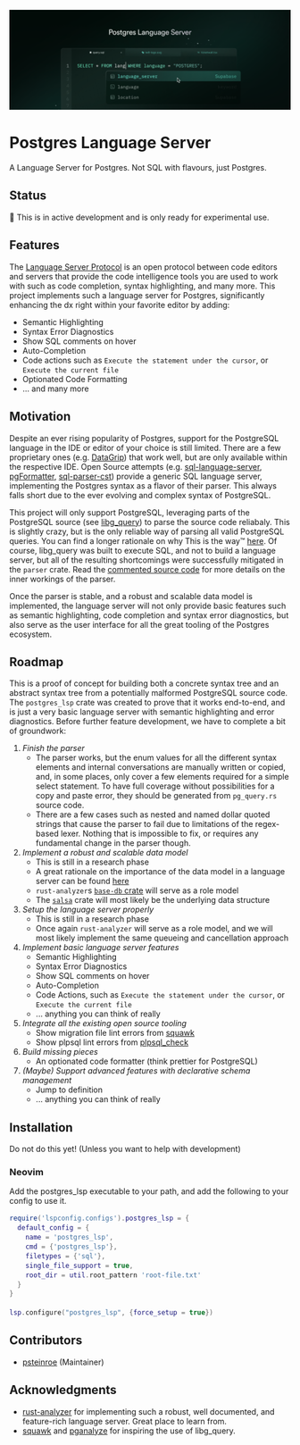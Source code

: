 ![Postgres Language Server](/docs/images/pls-github.png)

# Postgres Language Server

A Language Server for Postgres. Not SQL with flavours, just Postgres.

## Status

🚧 This is in active development and is only ready for experimental use.

## Features

The [Language Server Protocol](https://microsoft.github.io/language-server-protocol/) is an open protocol between code editors and servers that provide the code intelligence tools you are used to work with such as code completion, syntax highlighting, and many more. This project implements such a language server for Postgres, significantly enhancing the dx right within your favorite editor by adding:

- Semantic Highlighting
- Syntax Error Diagnostics
- Show SQL comments on hover
- Auto-Completion
- Code actions such as `Execute the statement under the cursor`, or `Execute the current file`
- Optionated Code Formatting
- ... and many more

## Motivation

Despite an ever rising popularity of Postgres, support for the PostgreSQL language in the IDE or editor of your choice is still limited. There are a few proprietary ones (e.g. [DataGrip](https://www.jetbrains.com/datagrip/)) that work well, but are only available within the respective IDE. Open Source attempts (e.g. [sql-language-server](https://github.com/joe-re/sql-language-server), [pgFormatter](https://github.com/darold/pgFormatter/tree/master), [sql-parser-cst](https://github.com/nene/sql-parser-cst)) provide a generic SQL language server, implementing the Postgres syntax as a flavor of their parser. This always falls short due to the ever evolving and complex syntax of PostgreSQL.

This project will only support PostgreSQL, leveraging parts of the PostgreSQL source (see [libg_query](https://github.com/pganalyze/libpg_query)) to parse the source code reliabaly. This is slightly crazy, but is the only reliable way of parsing all valid PostgreSQL queries. You can find a longer rationale on why This is the way™ [here](https://pganalyze.com/blog/parse-postgresql-queries-in-ruby). Of course, libg_query was built to execute SQL, and not to build a language server, but all of the resulting shortcomings were successfully mitigated in the `parser` crate. Read the [commented source code](./crates/parser/src/lib.rs) for more details on the inner workings of the parser.

Once the parser is stable, and a robust and scalable data model is implemented, the language server will not only provide basic features such as semantic highlighting, code completion and syntax error diagnostics, but also serve as the user interface for all the great tooling of the Postgres ecosystem.

## Roadmap

This is a proof of concept for building both a concrete syntax tree and an abstract syntax tree from a potentially malformed PostgreSQL source code. The `postgres_lsp` crate was created to prove that it works end-to-end, and is just a very basic language server with semantic highlighting and error diagnostics. Before further feature development, we have to complete a bit of groundwork:

1. _Finish the parser_
   - The parser works, but the enum values for all the different syntax elements and internal conversations are manually written or copied, and, in some places, only cover a few elements required for a simple select statement. To have full coverage without possibilities for a copy and paste error, they should be generated from `pg_query.rs` source code.
   - There are a few cases such as nested and named dollar quoted strings that cause the parser to fail due to limitations of the regex-based lexer. Nothing that is impossible to fix, or requires any fundamental change in the parser though.
2. _Implement a robust and scalable data model_
   - This is still in a research phase
   - A great rationale on the importance of the data model in a language server can be found [here](https://matklad.github.io/2023/05/06/zig-language-server-and-cancellation.html)
   - `rust-analyzer`s [`base-db` crate](https://github.com/rust-lang/rust-analyzer/tree/master/crates/base-db) will serve as a role model
   - The [`salsa`](https://github.com/salsa-rs/salsa) crate will most likely be the underlying data structure
3. _Setup the language server properly_
   - This is still in a research phase
   - Once again `rust-analyzer` will serve as a role model, and we will most likely implement the same queueing and cancellation approach
4. _Implement basic language server features_
   - Semantic Highlighting
   - Syntax Error Diagnostics
   - Show SQL comments on hover
   - Auto-Completion
   - Code Actions, such as `Execute the statement under the cursor`, or `Execute the current file`
   - ... anything you can think of really
5. _Integrate all the existing open source tooling_
   - Show migration file lint errors from [squawk](https://github.com/sbdchd/squawk)
   - Show plpsql lint errors from [plpsql_check](https://github.com/okbob/plpgsql_check)
6. _Build missing pieces_
   - An optionated code formatter (think prettier for PostgreSQL)
7. _(Maybe) Support advanced features with declarative schema management_
   - Jump to definition
   - ... anything you can think of really

## Installation

Do not do this yet! (Unless you want to help with development)

### Neovim

Add the postgres_lsp executable to your path, and add the following to your config to use it.

```lua
require('lspconfig.configs').postgres_lsp = {
  default_config = {
    name = 'postgres_lsp',
    cmd = {'postgres_lsp'},
    filetypes = {'sql'},
    single_file_support = true,
    root_dir = util.root_pattern 'root-file.txt'
  }
}

lsp.configure("postgres_lsp", {force_setup = true})
```

## Contributors

- [psteinroe](https://github.com/psteinroe) (Maintainer)

## Acknowledgments

- [rust-analyzer](https://github.com/rust-lang/rust-analyzer) for implementing such a robust, well documented, and feature-rich language server. Great place to learn from.
- [squawk](https://github.com/sbdchd/squawk) and [pganalyze](https://pganalyze.com) for inspiring the use of libg_query.
